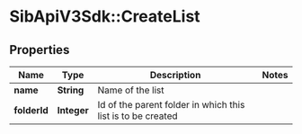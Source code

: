 # SibApiV3Sdk::CreateList

## Properties
Name | Type | Description | Notes
------------ | ------------- | ------------- | -------------
**name** | **String** | Name of the list | 
**folderId** | **Integer** | Id of the parent folder in which this list is to be created | 


